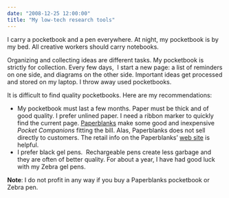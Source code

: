 ```yaml
---
date: "2008-12-25 12:00:00"
title: "My low-tech research tools"
---
```




I carry a pocketbook and a pen everywhere. At night, my pocketbook is by my bed. All creative workers should carry notebooks.

Organizing and collecting ideas are different tasks. My pocketbook is strictly for collection. Every few days,  I start a new page: a list of reminders on one side, and diagrams on the other side. Important ideas get processed and stored on my laptop. I throw away used pocketbooks.

It is difficult to find quality pocketbooks. Here are my recommendations:

- My pocketbook must last a few months. Paper must be thick and of good quality. I prefer unlined paper. I need a ribbon marker to quickly find the current page. [Paperblanks](http://www.paperblanks.com/location_support) make some good and inexpensive <em>Pocket Companions</em> fitting the bill. Alas, Paperblanks does not sell directly to customers. The retail info on the Paperblanks&rsquo; [web site](http://www.paperblanks.com/uk/en/) is helpful.
- I prefer black gel pens.  Rechargeable pens create less garbage and they are often of better quality. For about a year, I have had good luck with my Zebra gel pens.


__Note__: I do not profit in any way if you buy a Paperblanks pocketbook or Zebra pen.

